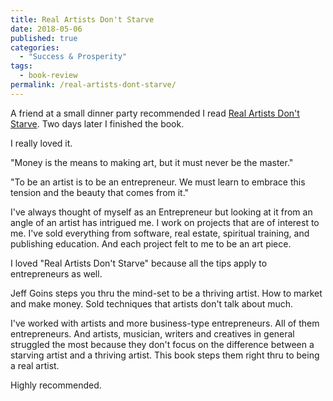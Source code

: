 ```yaml
---
title: Real Artists Don't Starve
date: 2018-05-06
published: true
categories:
  - "Success & Prosperity"
tags:
  - book-review
permalink: /real-artists-dont-starve/
---
```

A friend at a small dinner party recommended I read [Real Artists Don't Starve](https://amzn.to/2rqlJVp). Two days later I finished the book.

I really loved it.

"Money is the means to making art, but it must never be the master."

"To be an artist is to be an entrepreneur. We must learn to embrace this tension and the beauty that comes from it."

I've always thought of myself as an Entrepreneur but looking at it from an angle of an artist has intrigued me. I work on projects that are of interest to me. I've sold everything from software, real estate, spiritual training, and publishing education. And each project felt to me to be an art piece.

I loved "Real Artists Don't Starve" because all the tips apply to entrepreneurs as well.

Jeff Goins steps you thru the mind-set to be a thriving artist. How to market and make money. Sold techniques that artists don't talk about much.

I've worked with artists and more business-type entrepreneurs. All of them entrepreneurs. And artists, musician, writers and creatives in general struggled the most because they don't focus on the difference between a starving artist and a thriving artist. This book steps them right thru to being a real artist.

Highly recommended.
